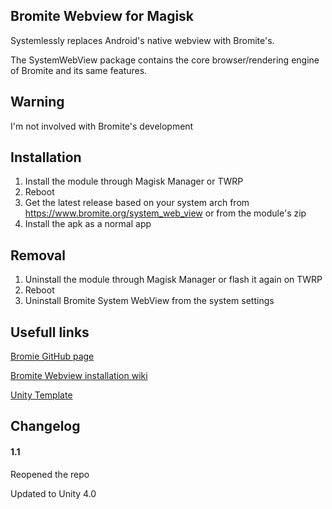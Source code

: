 ## Bromite Webview for Magisk
Systemlessly replaces Android's native webview with Bromite's.

The SystemWebView package contains the core browser/rendering engine of Bromite and its same features.

## Warning 
I'm not involved with Bromite's development

## Installation
1. Install the module through Magisk Manager or TWRP
2. Reboot
3. Get the latest release based on your system arch from https://www.bromite.org/system_web_view or from the module's zip
4. Install the apk as a normal app

## Removal
1. Uninstall the module through Magisk Manager or flash it again on TWRP 
2. Reboot
3. Uninstall Bromite System WebView from the system settings

## Usefull links
[Bromie GitHub page](https://github.com/bromite/bromite)

[Bromite Webview installation wiki](https://github.com/bromite/bromite/wiki/Installing-SystemWebView)

[Unity Template](https://github.com/Zackptg5/Unity)

## Changelog
#### 1.1
Reopened the repo

Updated to Unity 4.0
